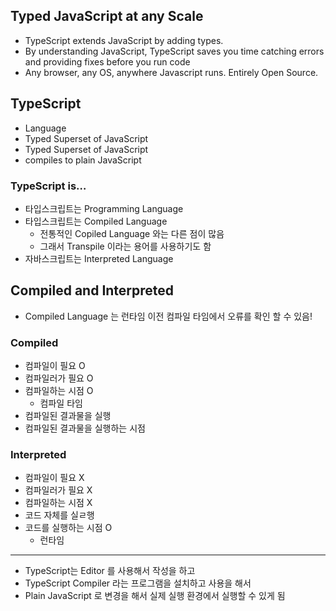 ## Typed JavaScript at any Scale

- TypeScript extends JavaScript by adding types.
- By understanding JavaScript, TypeScript saves you time catching errors and providing fixes before you run code
- Any browser, any OS, anywhere Javascript runs. Entirely Open Source.

## TypeScript

- Language
- Typed Superset of JavaScript
- Typed Superset of JavaScript
- compiles to plain JavaScript
</aside>

### TypeScript is…

- 타입스크립트는 Programming Language
- 타입스크립트는 Compiled Language
  - 전통적인 Copiled Language 와는 다른 점이 많음
  - 그래서 Transpile 이라는 용어를 사용하기도 함
- 자바스크립트는 Interpreted Language

## Compiled and Interpreted

- Compiled Language 는 런타임 이전 컴파일 타임에서 오류를 확인 할 수 있음!

### Compiled

- 컴파일이 필요 O
- 컴파일러가 필요 O
- 컴파일하는 시점 O
  - 컴파일 타임
- 컴파일된 결과물을 실행
- 컴파일된 결과물을 실행하는 시점

### Interpreted

- 컴파일이 필요 X
- 컴파일러가 필요 X
- 컴파일하는 시점 X
- 코드 자체를 실ㄹ행
- 코드를 실행하는 시점 O
  - 런타임

<hr/>

- TypeScript는 Editor 를 사용해서 작성을 하고
- TypeScript Compiler 라는 프로그램을 설치하고 사용을 해서
- Plain JavaScript 로 변경을 해서 실제 실행 환경에서 실행할 수 있게 됨
